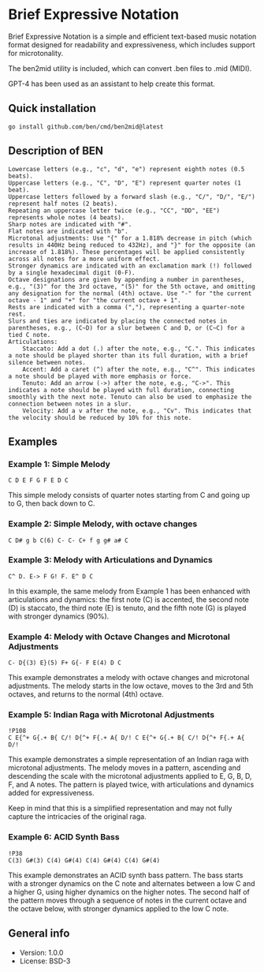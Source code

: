 # Brief Expressive Notation

Brief Expressive Notation is a simple and efficient text-based music notation format designed for readability and expressiveness, which includes support for microtonality.

The ben2mid utility is included, which can convert .ben files to .mid (MIDI).

GPT-4 has been used as an assistant to help create this format.

## Quick installation

    go install github.com/ben/cmd/ben2mid@latest

## Description of BEN

    Lowercase letters (e.g., "c", "d", "e") represent eighth notes (0.5 beats).
    Uppercase letters (e.g., "C", "D", "E") represent quarter notes (1 beat).
    Uppercase letters followed by a forward slash (e.g., "C/", "D/", "E/") represent half notes (2 beats).
    Repeating an uppercase letter twice (e.g., "CC", "DD", "EE") represents whole notes (4 beats).
    Sharp notes are indicated with "#".
    Flat notes are indicated with "b".
    Microtonal adjustments: Use "{" for a 1.818% decrease in pitch (which results in 440Hz being reduced to 432Hz), and "}" for the opposite (an increase of 1.818%). These percentages will be applied consistently across all notes for a more uniform effect.
    Stronger dynamics are indicated with an exclamation mark (!) followed by a single hexadecimal digit (0-F).
    Octave designations are given by appending a number in parentheses, e.g., "(3)" for the 3rd octave, "(5)" for the 5th octave, and omitting any designation for the normal (4th) octave. Use "-" for "the current octave - 1" and "+" for "the current octave + 1".
    Rests are indicated with a comma (","), representing a quarter-note rest.
    Slurs and ties are indicated by placing the connected notes in parentheses, e.g., (C~D) for a slur between C and D, or (C~C) for a tied C note.
    Articulations:
        Staccato: Add a dot (.) after the note, e.g., "C.". This indicates a note should be played shorter than its full duration, with a brief silence between notes.
        Accent: Add a caret (^) after the note, e.g., "C^". This indicates a note should be played with more emphasis or force.
        Tenuto: Add an arrow (->) after the note, e.g., "C->". This indicates a note should be played with full duration, connecting smoothly with the next note. Tenuto can also be used to emphasize the connection between notes in a slur.
        Velocity: Add a v after the note, e.g., "Cv". This indicates that the velocity should be reduced by 10% for this note.

## Examples

### Example 1: Simple Melody

    C D E F G F E D C

This simple melody consists of quarter notes starting from C and going up to G, then back down to C.

### Example 2: Simple Melody, with octave changes

    C D# g b C(6) C- C- C+ f g g# a# C

### Example 3: Melody with Articulations and Dynamics

    C^ D. E-> F G! F. E^ D C

In this example, the same melody from Example 1 has been enhanced with articulations and dynamics: the first note (C) is accented, the second note (D) is staccato, the third note (E) is tenuto, and the fifth note (G) is played with stronger dynamics (90%).

### Example 4: Melody with Octave Changes and Microtonal Adjustments

    C- D{(3) E}(5) F+ G{- F E(4) D C

This example demonstrates a melody with octave changes and microtonal adjustments. The melody starts in the low octave, moves to the 3rd and 5th octaves, and returns to the normal (4th) octave.

### Example 5: Indian Raga with Microtonal Adjustments

    !P108
    C E{^+ G{.+ B{ C/! D{^+ F{.+ A{ D/! C E{^+ G{.+ B{ C/! D{^+ F{.+ A{ D/!

This example demonstrates a simple representation of an Indian raga with microtonal adjustments. The melody moves in a pattern, ascending and descending the scale with the microtonal adjustments applied to E, G, B, D, F, and A notes. The pattern is played twice, with articulations and dynamics added for expressiveness.

Keep in mind that this is a simplified representation and may not fully capture the intricacies of the original raga.

### Example 6: ACID Synth Bass

    !P38
    C(3) G#(3) C(4) G#(4) C(4) G#(4) C(4) G#(4)

This example demonstrates an ACID synth bass pattern. The bass starts with a stronger dynamics on the C note and alternates between a low C and a higher G, using higher dynamics on the higher notes. The second half of the pattern moves through a sequence of notes in the current octave and the octave below, with stronger dynamics applied to the low C note.

## General info

* Version: 1.0.0
* License: BSD-3
